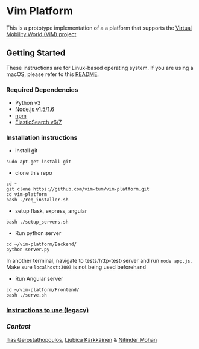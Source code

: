 # Vim Platform

This is a prototype implementation of a a platform that supports the [Virtual Mobility World (ViM) project](https://vim-project.org/)

## Getting Started

These instructions are for Linux-based operating system. If you are using a macOS, please refer to this [README](https://github.com/vim-tum/vim-platform/blob/master/macOS_README.md).

### Required Dependencies
- Python v3
- [Node.js v1.5/1.6](https://nodejs.org/en/download/)
- [npm](https://www.npmjs.com/get-npm)
- [ElasticSearch v6/7](https://www.elastic.co/products/elasticsearch)

### Installation instructions
* install git
```
sudo apt-get install git
```
* clone this repo
```
cd ~
git clone https://github.com/vim-tum/vim-platform.git
cd vim-platform
bash ./req_installer.sh
```
* setup flask, express, angular
```
bash ./setup_servers.sh
```
* Run python server
```
cd ~/vim-platform/Backend/
python server.py
```
In another terminal, navigate to tests/http-test-server and run `node app.js`. Make sure `localhost:3003` is not being used beforehand


* Run Angular server
```
cd ~/vim-platform/Frontend/
bash ./serve.sh
```

### [Instructions to use (legacy)](https://github.com/vim-tum/vim-platform/wiki/Usage-Instructions)


### _Contact_
[Ilias Gerostathopoulos](http://wwwbroy.in.tum.de/~gerostat/), [Ljubica Kärkkäinen](https://www.cm.in.tum.de/en/research-group/ljubicak/) & [Nitinder Mohan](https://www.nitindermohan.com/)
